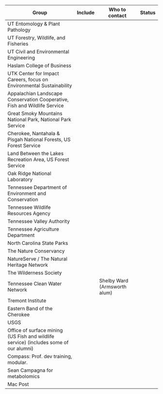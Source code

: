 | Group | Include | Who to contact | Status |
| ----    | ----      | ----             | ----    |
| UT Entomology & Plant Pathology |  |  |  |
| UT Forestry, Wildlife, and Fisheries  | | | |
| UT Civil and Environmental Engineering | | | |
| Haslam College of Business | | | |
| UTK Center for Impact Careers, focus on Environmental Sustainability | | | |
| Appalachian Landscape Conservation Cooperative, Fish and Wildlife Service | | | |
| Great Smoky Mountains National Park, National Park Service | | | |
| Cherokee, Nantahala & Pisgah National Forests,  US Forest Service | | | |
| Land Between the Lakes Recreation Area, US Forest Service | | | |
| Oak Ridge National Laboratory | | | |
| Tennessee Department of Environment and Conservation | | | |
| Tennessee Wildlife Resources Agency | | | |
| Tennessee Valley Authority | | | |
| Tennessee Agriculture Department | | | |
| North Carolina State Parks | | | |
| The Nature Conservancy | | | |
| NatureServe / The Natural Heritage Network | | | |
| The Wilderness Society | | | |
| Tennessee Clean Water Network | | Shelby Ward (Armsworth alum) | |
| Tremont Institute | | | |
| Eastern Band of the Cherokee | | | |
| USGS | | | |
| Office of surface mining (US Fish and wildlife service) (includes some of our alumni) | | | |
| Compass: Prof. dev training, modular. | | | |
| Sean Campagna for metabolomics | | | |
| Mac Post | | | |
